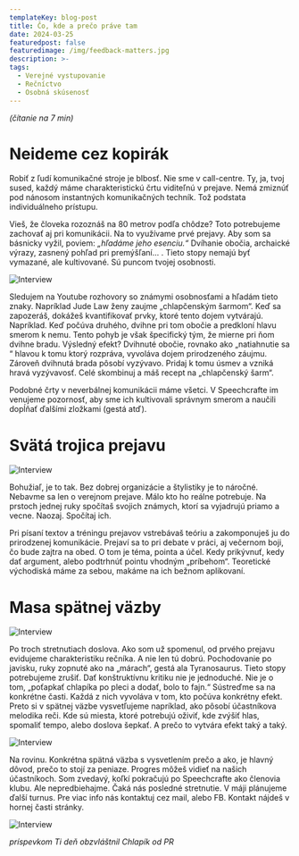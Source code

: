 ```yaml
---
templateKey: blog-post
title: Čo, kde a prečo práve tam
date: 2024-03-25
featuredpost: false
featuredimage: /img/feedback-matters.jpg
description: >-
tags:
  - Verejné vystupovanie
  - Rečníctvo
  - Osobná skúsenosť
---
```


*(čítanie na 7 min)*

# Neideme cez kopirák 
     
Robiť z ľudí komunikačné stroje je blbosť. Nie sme v call-centre. Ty, ja, tvoj sused, každý máme charakteristickú črtu viditeľnú v prejave.
Nemá zmiznúť pod nánosom instantných komunikačných techník. Tož podstata individuálneho prístupu. 

Vieš, že človeka rozoznáš na 80 metrov
podľa chôdze? Toto potrebujeme zachovať aj pri komunikácii. Na to využívame prvé prejavy. Aby som sa básnicky vyžil, poviem: <i>„hľadáme jeho
esenciu.“</i> Dvíhanie obočia, archaické výrazy, zasnený pohľad pri premýšľaní... . Tieto stopy nemajú byť vymazané, ale kultivované. Sú puncom
tvojej osobnosti. 

![Interview](/img/klon-prasa.jpg)

Sledujem na Youtube rozhovory so známymi osobnosťami a hľadám tieto znaky. Napríklad Jude Law ženy zaujme „chlapčenským šarmom“. Keď sa
zapozeráš, dokážeš kvantifikovať prvky, ktoré tento dojem vytvárajú. Napríklad. Keď počúva druhého, dvihne pri tom obočie a predkloní
hlavu smerom k nemu. Tento pohyb je však špecifický tým, že mierne pri ňom dvihne bradu. Výsledný efekt? Dvihnuté obočie, rovnako ako
„natiahnutie sa “ hlavou k tomu ktorý rozpráva, vyvoláva dojem prirodzeného záujmu. Zároveň dvihnutá brada pôsobí vyzývavo. Pridaj k
tomu úsmev a vzniká hravá vyzývavosť. Celé skombinuj a  máš recept na „chlapčenský šarm“. 

Podobné črty v neverbálnej komunikácii máme
všetci. V Speechcrafte im venujeme pozornosť, aby sme ich kultivovali správnym smerom a naučili dopĺňať ďalšími zložkami (gestá atď). 

# Svätá trojica prejavu

![Interview](/img/gods-eye.jpg)

Bohužiaľ, je to tak. Bez dobrej organizácie a štylistiky je to náročné. Nebavme sa len o verejnom prejave. Málo kto ho reálne potrebuje.
Na prstoch jednej ruky spočítaš svojich známych, ktorí sa vyjadrujú priamo a vecne. Naozaj. Spočítaj ich. 

Pri písaní textov a tréningu
prejavov vstrebávaš teóriu a zakomponuješ ju do prirodzenej komunikácie. Prejaví sa to pri debate v práci, aj večernom boji, čo bude
zajtra na obed. O tom je téma, pointa a účel. Kedy prikývnuť, kedy dať argument, alebo podtrhnúť pointu vhodným „príbehom“. Teoretické
východiská máme za sebou, makáme na ich bežnom aplikovaní.

# Masa spätnej väzby

![Interview](/img/zrkadlo.jpg)

Po troch stretnutiach doslova. Ako som už spomenul, od prvého prejavu evidujeme charakteristiku rečníka. A nie len tú dobrú. Pochodovanie
po javisku, ruky zopnuté ako na „márach“, gestá ala Tyranosaurus. Tieto stopy potrebujeme zrušiť. Dať konštruktívnu kritiku nie je jednoduché.
Nie je o tom, „poťapkať chlapíka po pleci a dodať, bolo to fajn.“ Sústreďme sa na konkrétne časti. Každá z nich vyvoláva v tom, kto počúva
konkrétny efekt. Preto si v spätnej väzbe vysvetľujeme napríklad, ako pôsobí účastníkova melodika reči. Kde sú miesta, ktoré potrebujú oživiť,
kde zvýšiť hlas, spomaliť tempo, alebo doslova šepkať. A prečo to vytvára efekt taký a taký. 

![Interview](/img/feedback.jpg)

Na rovinu. Konkrétna spätná väzba s vysvetlením prečo a ako, je hlavný dôvod, prečo to stojí za peniaze. Progres môžeš vidieť
na našich účastníkoch. Som zvedavý, koľkí pokračujú po Speechcrafte ako členovia klubu. Ale nepredbiehajme. Čaká nás posledné
stretnutie. V máji plánujeme ďalší turnus. Pre viac info nás kontaktuj cez mail, alebo FB. Kontakt nájdeš v hornej časti stránky.

![Interview](/img/gentleman.jpg)

*príspevkom Ti deň obzvláštnil Chlapík od PR*
    



